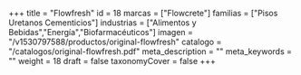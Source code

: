 +++
title = "Flowfresh"
id = 18
marcas = ["Flowcrete"]
familias = ["Pisos Uretanos Cementicios"]
industrias = ["Alimentos y Bebidas","Energía","Biofarmacéuticos"]
imagen = "/v1530797588/productos/original-flowfresh"
catalogo = "/catalogos/original-flowfresh.pdf"
meta_description = ""
meta_keywords = ""
weight = 18
draft = false
taxonomyCover = false
+++